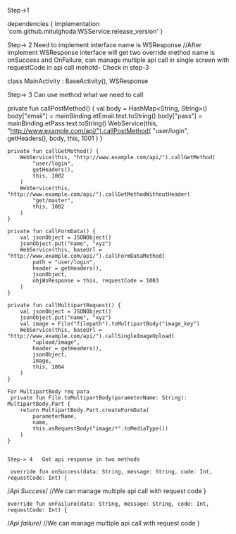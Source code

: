 
Step->1

dependencies {
    implementation 'com.github.mitulghoda:WSService:release_version'
}

Step-> 2
   Need to implement interface name is WSResponse
   //After implement WSResponse interface will get two override method name is onSuccess and OnFailure,
   can manage multiple api call in single screen with requestCode in api call mehotd- Check in step-3
   
   class MainActivity : BaseActivity(), WSResponse
       
Step-> 3
Can use method what we need to call 

private fun callPostMethod() {
        val body = HashMap<String, String>()
        body["email"] = mainBinding.etEmail.text.toString()
        body["pass"] = mainBinding.etPass.text.toString()
        WebService(this, "http://www.example.com/api/").callPostMethod(
            "user/login",
            getHeaders(),
            body,
            this, 1001
        )
    }

    private fun callGetMothod() {
        WebService(this, "http://www.example.com/api/").callGetMethod(
            "user/login",
            getHeaders(),
            this, 1002
        )
        WebService(this, "http://www.example.com/api/").callGetMethodWithoutHeader(
            "get/master",
            this, 1002
        )
    }

    private fun callFormData() {
        val jsonObject = JSONObject()
        jsonObject.put("name", "xyz")
        WebService(this, baseUrl = "http://www.example.com/api/").callFormDataMethod(
            path = "user/login",
            header = getHeaders(),
            jsonObject,
            objWsResponse = this, requestCode = 1003
        )
    }

    private fun callMultipartRequest() {
        val jsonObject = JSONObject()
        jsonObject.put("name", "xyz")
        val image = File("filepath").toMultipartBody("image_key")
        WebService(this, baseUrl = "http://www.example.com/api/").callSingleImageUpload(
            "upload/image",
            header = getHeaders(),
            jsonObject,
            image,
            this, 1004
        )
    }
    
    For MultipartBody req para
     private fun File.toMultipartBody(parameterName: String): MultipartBody.Part {
        return MultipartBody.Part.createFormData(
            parameterName,
            name,
            this.asRequestBody("image/*".toMediaType())
        )
    }
    
    
    Step-> 4   Got api response in two methods
    
     override fun onSuccess(data: String, message: String, code: Int, requestCode: Int) {
/*Api Success*/
//We can manage multiple api call with request code
    }

    override fun onFailure(data: String, message: String, code: Int, requestCode: Int) {
/*Api failure*/
        //We can manage multiple api call with request code
    }
 
